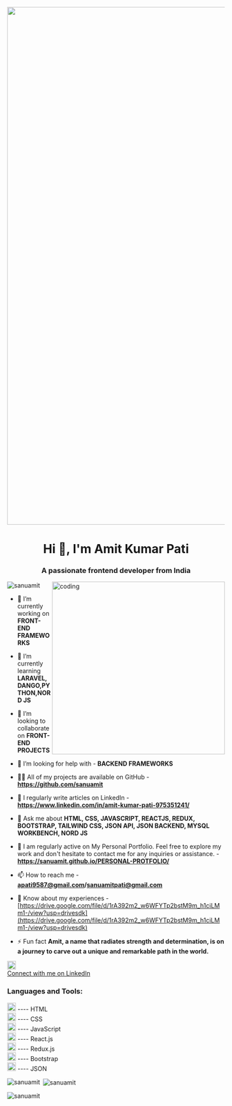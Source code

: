 <p align="center">
  <img alt="coding" width="1200" src="https://user-images.githubusercontent.com/43504407/140059056-5609753a-bc75-48c7-97f7-decd3e07eca3.png">
</p>

<h1 align="center">Hi 👋, I'm Amit Kumar Pati</h1>
<h3 align="center">A passionate frontend developer from India</h3>

<img align="right" alt="coding" width="400" src="https://camo.githubusercontent.com/c1dcb74cc1c1835b1d716f5051499a2814c683c806b15f04b0eba492863703e9/68747470733a2f2f63646e2e6472696262626c652e636f6d2f75736572732f3733303730332f73637265656e73686f74732f363538313234332f6176656e746f2e676966">

<p align="left"> <img src="https://komarev.com/ghpvc/?username=sanuamit&label=Profile%20views&color=0e75b6&style=flat" alt="sanuamit" /> </p>

- 🔭 I’m currently working on **FRONT-END FRAMEWORKS**

- 🌱 I’m currently learning **LARAVEL, DANGO,PYTHON,NORD JS**

- 👯 I’m looking to collaborate on **FRONT-END PROJECTS**

- 🤝 I’m looking for help with - **BACKEND FRAMEWORKS**

- 👨‍💻 All of my projects are available on GitHub - **https://github.com/sanuamit**

- 📝 I regularly write articles on LinkedIn - **https://www.linkedin.com/in/amit-kumar-pati-975351241/**
  
- 💬 Ask me about **HTML, CSS, JAVASCRIPT, REACTJS, REDUX, BOOTSTRAP, TAILWIND CSS, JSON API, JSON BACKEND, MYSQL WORKBENCH, NORD JS**
  
- 🐙 I am regularly active on My Personal Portfolio. Feel free to explore my work and don't hesitate to contact me for any inquiries or assistance. - **https://sanuamit.github.io/PERSONAL-PROTFOLIO/**
  
- 📫 How to reach me - **apati9587@gmail.com/sanuamitpati@gmail.com**

- 📄 Know about my experiences - [https://drive.google.com/file/d/1rA392m2_w6WFYTp2bstM9m_h1ciLMm1-/view?usp=drivesdk](https://drive.google.com/file/d/1rA392m2_w6WFYTp2bstM9m_h1ciLMm1-/view?usp=drivesdk)

- ⚡ Fun fact **Amit, a name that radiates strength and determination, is on a journey to carve out a unique and remarkable path in the world.**

<a href="https://www.linkedin.com/in/amit-kumar-pati-975351241/">
  <img src="https://w7.pngwing.com/pngs/93/587/png-transparent-linkedin-logo-linkedin-logo-computer-icons-business-symbol-linkedin-icon-miscellaneous-blue-angle-thumbnail.png" alt="LinkedIn Logo" width="20" height="20">
    <br> Connect with me on LinkedIn
</a>

<h3 align="left">Languages and Tools:</h3>
<p align="left">
  <img src="https://www.freepnglogos.com/uploads/html5-logo-png/html5-logo-html-logo-0.png" alt="HTML Logo" width="20" height="20"/> ---- HTML <br>
  <img src="https://www.freepnglogos.com/uploads/html5-logo-png/html5-logo-css-logo-png-transparent-svg-vector-bie-supply-9.png" alt="CSS Logo" width="20" height="20"/> ---- CSS <br>
  <img src="https://www.freepnglogos.com/uploads/javascript/javascript-wysiwyg-editor-and-reusable-assets-coherent-editor-5.png" alt="JavaScript Logo" width="20" height="20"/> ---- JavaScript <br>
  <img src="https://encrypted-tbn0.gstatic.com/images?q=tbn:ANd9GcRl3A6r0qso0TOI7-P6N6MYUBVkqXkCiIvs4JXJFnQ&s" alt="React.js Logo" width="20" height="20"/> ---- React.js <br>
  <img src="https://encrypted-tbn0.gstatic.com/images?q=tbn:ANd9GcTe-lGRFnH7HDTmzzgjhhZLj0rESDwbMU8Yjm-qC8Ptxg&s" alt="Redux.js Logo" width="20" height="20"/> ---- Redux.js <br>
  <img src="https://w7.pngwing.com/pngs/168/618/png-transparent-responsive-web-design-web-development-bootstrap-cascading-style-sheets-web-browser-world-wide-web-purple-web-design-violet-thumbnail.png" 
  alt="Bootstrap Logo" width="20" height="20"/> ---- Bootstrap <br>
  <img src="https://w7.pngwing.com/pngs/456/654/png-transparent-json-filetype-icon-thumbnail.png" alt="JSON Logo" width="20" height="20"/> ---- JSON <br>
</p>

<p><img align="left" src="https://github-readme-stats.vercel.app/api/top-langs?username=sanuamit&show_icons=true&locale=en&layout=compact" alt="sanuamit" /></p> 

<p>&nbsp;<img align="center" src="https://github-readme-stats.vercel.app/api?username=sanuamit&show_icons=true&locale=en" alt="sanuamit" /></p>

<p><img align="center" src="https://github-readme-streak-stats.herokuapp.com/?user=sanuamit&" alt="sanuamit" /></p>
